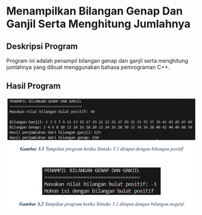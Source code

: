 # Menampilkan Bilangan Genap Dan Ganjil Serta Menghitung Jumlahnya 

## Deskripsi Program
Program ini adalah penampil bilangan genap dan ganjil serta menghitung jumlahnya yang dibuat menggunakan bahasa pemrograman C++.

## Hasil Program
![Hasil Program](./hasil-praktikum-2.png/)
